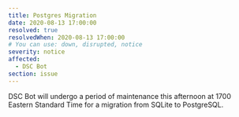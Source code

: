 ```yaml
---
title: Postgres Migration
date: 2020-08-13 17:00:00
resolved: true
resolvedWhen: 2020-08-13 17:00:00
# You can use: down, disrupted, notice
severity: notice
affected:
  - DSC Bot
section: issue
---
```


DSC Bot will undergo a period of maintenance this afternoon at 1700 Eastern Standard Time for a migration from SQLite to PostgreSQL.
